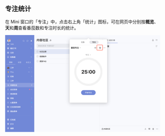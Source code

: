 ## 专注统计

在 Mini 窗口的「专注」中，点击右上角「统计」图标，可在网页中分别按**概览**、**天**和**周**查看番茄数和专注时长的统计。

![images35](../../images/mac/59.png)
